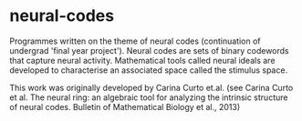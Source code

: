 # neural-codes
Programmes written on the theme of neural codes (continuation of undergrad 'final year project'). Neural codes are sets of binary codewords that capture neural activity. Mathematical tools called neural ideals are developed to characterise an associated space called the stimulus space. 

This work was originally developed by Carina Curto et.al. (see Carina Curto et al. The neural ring: an algebraic tool for analyzing the intrinsic structure of neural codes. Bulletin of Mathematical Biology et al., 2013)
